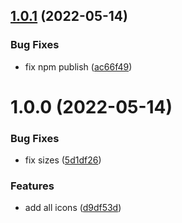 ## [1.0.1](https://github.com/zapatran/zapatran-icons/compare/v1.0.0...v1.0.1) (2022-05-14)


### Bug Fixes

* fix npm publish ([ac66f49](https://github.com/zapatran/zapatran-icons/commit/ac66f498987a41e04e0122bfa5486df4b19f038b))

# 1.0.0 (2022-05-14)


### Bug Fixes

* fix sizes ([5d1df26](https://github.com/zapatran/zapatran-icons/commit/5d1df26dbf1c4782c57ab472edf1895b10641d22))


### Features

* add all icons ([d9df53d](https://github.com/zapatran/zapatran-icons/commit/d9df53d396cab31b9d5900ec26b546f12bceed1b))

